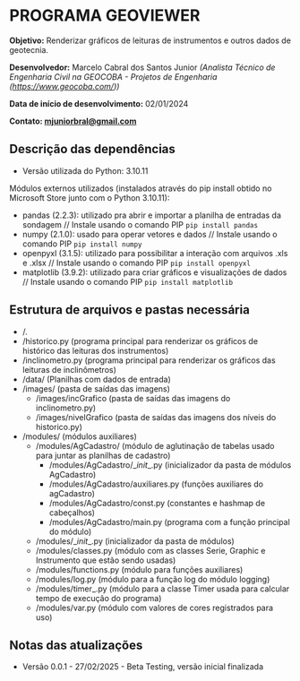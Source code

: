 # PROGRAMA GEOVIEWER

**Objetivo:** Renderizar gráficos de leituras de instrumentos e outros dados de geotecnia.

**Desenvolvedor:** Marcelo Cabral dos Santos Junior *(Analista Técnico de Engenharia Civil na GEOCOBA - Projetos de Engenharia (https://www.geocoba.com/))*

**Data de início de desenvolvimento:** 02/01/2024

**Contato: mjuniorbral@gmail.com**

## Descrição das dependências
- Versão utilizada do Python: 3.10.11

Módulos externos utilizados (instalados através do pip install obtido no Microsoft Store junto com o Python 3.10.11):
- pandas (2.2.3): utilizado pra abrir e importar a planilha de entradas da sondagem // Instale usando o comando PIP ``pip install pandas``
- numpy (2.1.0): usado para operar vetores e dados // Instale usando o comando PIP ``pip install numpy``
- openpyxl (3.1.5): utilizado para possibilitar a interação com arquivos .xls e .xlsx // Instale usando o comando PIP ``pip install openpyxl``
- matplotlib (3.9.2): utilizado para criar gráficos e visualizações de dados // Instale usando o comando PIP `pip install matplotlib`

## Estrutura de arquivos e pastas necessária
- /.
- /historico.py (programa principal para renderizar os gráficos de histórico das leituras dos instrumentos)
- /inclinometro.py (programa principal para renderizar os gráficos das leituras de inclinômetros)
- /data/ (Planilhas com dados de entrada)
- /images/ (pasta de saídas das imagens)
    - /images/incGrafico (pasta de saídas das imagens do inclinometro.py)
    - /images/nivelGrafico (pasta de saídas das imagens dos níveis do historico.py)
- /modules/ (módulos auxiliares)
    - /modules/AgCadastro/ (módulo de aglutinação de tabelas usado para juntar as planilhas de cadastro)
        - /modules/AgCadastro/\__init__.py (inicializador da pasta de módulos AgCadastro)
        - /modules/AgCadastro/auxiliares.py (funções auxiliares do agCadastro)
        - /modules/AgCadastro/const.py (constantes e hashmap de cabeçalhos)
        - /modules/AgCadastro/main.py (programa com a função principal do módulo)
    - /modules/\__init__.py (inicializador da pasta de módulos)
    - /modules/classes.py (módulo com as classes Serie, Graphic e Instrumento que estão sendo usadas)
    - /modules/functions.py (módulo para funções auxiliares)
    - /modules/log.py (módulo para a função log do módulo logging)
    - /modules/timer_.py (módulo para a classe Timer usada para calcular tempo de execução do programa)
    - /modules/var.py (módulo com valores de cores registrados para uso)

## Notas das atualizações
- Versão 0.0.1 - 27/02/2025 - Beta Testing, versão inicial finalizada
